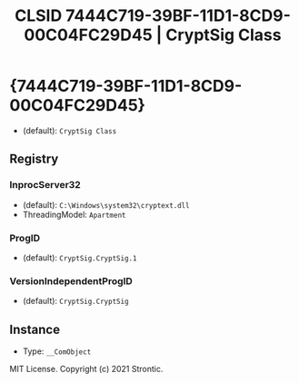 ﻿---
title: "CLSID 7444C719-39BF-11D1-8CD9-00C04FC29D45 | CryptSig Class"
excerpt: What is COM-Object CLSID 7444C719-39BF-11D1-8CD9-00C04FC29D45?
---

# {7444C719-39BF-11D1-8CD9-00C04FC29D45}

* (default): `CryptSig Class`

## Registry


### InprocServer32

* (default): `C:\Windows\system32\cryptext.dll`
* ThreadingModel: `Apartment`

### ProgID

* (default): `CryptSig.CryptSig.1`

### VersionIndependentProgID

* (default): `CryptSig.CryptSig`

## Instance

* Type: `__ComObject`

MIT License. Copyright (c) 2021 Strontic.


